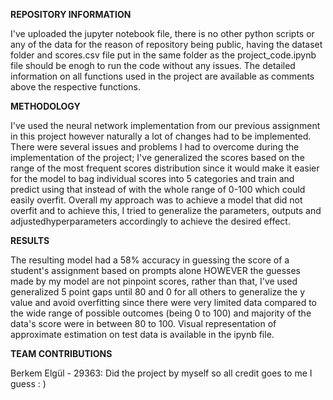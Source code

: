 
**REPOSITORY INFORMATION**

I've uploaded the jupyter notebook file, there is no other python scripts or any of the data for the reason of repository being public, 
having the dataset folder and scores.csv file put in the same folder as the project_code.ipynb file should be enogh to run the code without any issues. 
The detailed information on all functions used in the project are available as comments above the respective functions.


**METHODOLOGY**

I've used the neural network implementation from our previous assignment in this project however naturally a lot of changes had to be implemented. There were several issues and problems I had to overcome during the implementation of the project; I've generalized the scores based on the range of the most frequent scores distribution since it would make it easier for the model to bag individual scores into 5 categories and train and predict using that instead of with the whole range of 0-100 which could easily overfit. Overall my approach was to achieve a model that did not overfit and to achieve this, I tried to generalize the parameters, outputs and adjustedhyperparameters accordingly to achieve the desired effect.


**RESULTS**

The resulting model had a 58% accuracy in guessing the score of a student's assignment based on prompts alone HOWEVER the guesses made by my model are not pinpoint scores, rather than that, I've used generalized 5 point gaps until 80 and 0 for all others to generalize the y value and avoid overfitting since there were very limited data compared to the wide range of possible outcomes (being 0 to 100) and majority of the data's score were in between 80 to 100. Visual representation of approximate estimation on test data is available in the ipynb file.


**TEAM CONTRIBUTIONS** 

Berkem Elgül - 29363: Did the project by myself so all credit goes to me I guess : )

